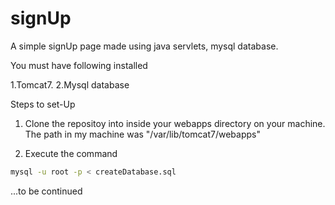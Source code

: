 # signUp
A simple signUp page made using java servlets, mysql database.

You must have following installed

1.Tomcat7.
2.Mysql database


Steps to set-Up

1. Clone the repositoy into inside your webapps directory on your machine. The path in my machine was "/var/lib/tomcat7/webapps"

2. Execute the command
```bash
mysql -u root -p < createDatabase.sql
```

...to be continued